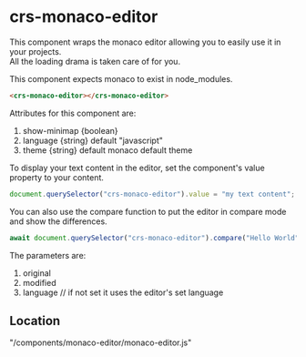 # crs-monaco-editor
This component wraps the monaco editor allowing you to easily use it in your projects.  
All the loading drama is taken care of for you.

This component expects monaco to exist in node_modules.

```html
<crs-monaco-editor></crs-monaco-editor>
```

Attributes for this component are:

1. show-minimap {boolean}
1. language {string} default "javascript"
1. theme {string} default monaco default theme

To display your text content in the editor, set the component's value property to your content.

```js
document.querySelector("crs-monaco-editor").value = "my text content";
```

You can also use the compare function to put the editor in compare mode and show the differences.

```js
await document.querySelector("crs-monaco-editor").compare("Hello World", "Hello there World", "text/plain");
```

The parameters are:
1. original
2. modified
3. language // if not set it uses the editor's set language

## Location
"/components/monaco-editor/monaco-editor.js"